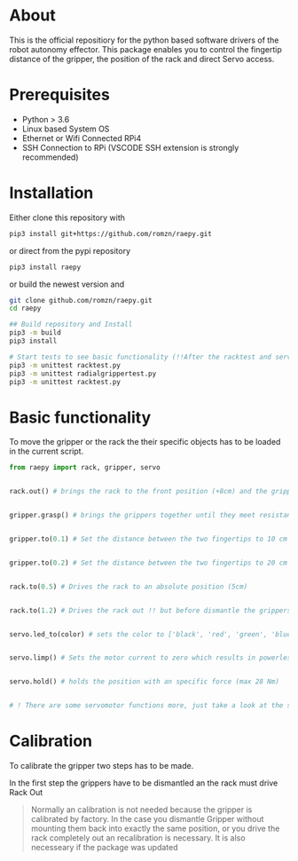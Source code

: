 # About
This is the official repositiory for the python based software drivers of the robot autonomy effector.
This package enables you to control the fingertip distance of the gripper, the position of the rack and direct Servo access.

# Prerequisites
* Python > 3.6
* Linux based System OS
* Ethernet or Wifi Connected RPi4
* SSH Connection to RPi (VSCODE SSH extension is strongly recommended)
  
# Installation
Either clone this repository with
```bash
pip3 install git+https://github.com/romzn/raepy.git
```
or direct from the pypi repository
```bash
pip3 install raepy
```
or build the newest version and 
```bash
git clone github.com/romzn/raepy.git
cd raepy

## Build repository and Install
pip3 -m build
pip3 install

# Start tests to see basic functionality (!!After the racktest and servoest an recalibration has to be made!!)
pip3 -m unittest racktest.py
pip3 -m unittest radialgrippertest.py
pip3 -m unittest racktest.py
```

# Basic functionality
To move the gripper or the rack the their specific objects has to be loaded in the current script.

```python
from raepy import rack, gripper, servo


rack.out() # brings the rack to the front position (+8cm) and the grippers back


gripper.grasp() # brings the grippers together until they meet resistance, then they are holding with an specific force.


gripper.to(0.1) # Set the distance between the two fingertips to 10 cm


gripper.to(0.2) # Set the distance between the two fingertips to 20 cm


rack.to(0.5) # Drives the rack to an absolute position (5cm)


rack.to(1.2) # Drives the rack out !! but before dismantle the grippers or they will collide !!


servo.led_to(color) # sets the color to ['black', 'red', 'green', 'blue', 'yellow', 'cyab', 'magenta']


servo.limp() # Sets the motor current to zero which results in powerless fingers


servo.hold() # holds the position with an specific force (max 28 Nm)


# ! There are some servomotor functions more, just take a look at the sources ./src/servo !

```



# Calibration
To calibrate the gripper two steps has to be made. 

In the first step the grippers have to be dismantled an the rack must drive Rack Out

>Normally an calibration is not needed because the gripper is calibrated by factory. 
>In the case you dismantle Gripper without mounting them back into exactly the same position, 
or you drive the rack completely out an recalibration is necessary. It is also necesseary if the package was updated

